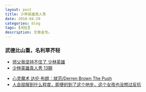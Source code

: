 ```yaml
---
layout: post
title: 少林英雄真人秀
date: 2018-04-29
categories: blog
tags: [闲扯]
description: 文章金句。
---
```


### 武德比山重，名利草芥轻

- [师父我坚持不住了 少林英雄](https://www.bilibili.com/video/av19935780)
- [少林英雄真人秀 13期](https://www.bilibili.com/video/av19466563)

<p>
   </p>



- [心灵魔术 达伦·布朗：就范/Derren Brown The Push](https://www.bilibili.com/video/av20374883)
- [人会屈服到什么程度，即便的到了这个地步，这个女孩也没想过反抗](https://www.bilibili.com/video/av20814702)
